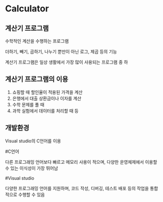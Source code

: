 Calculator
===========
계산기 프로그램
----------------

수학적인 계산을 수행하는 프로그램
  
더하기, 빼기, 곱하기, 나누기 뿐만이 아닌 로그, 제곱 등의 기능

계산기 프로그램은 일상 생활에서 가장 많이 사용되는 프로그램 중 하
  
계산기 프로그램의 이용
--------------------------

1. 쇼핑할 때 할인율이 적용된 가격을 계산 
2. 은행에서 대출 상환금이나 이자를 계산
3. 수학 문제를 풀 때
4. 과학 실험에서 데이터를 처리할 때 등
  
개발환경
---------
 
 Visual studio의 C언어를 이용
     
#C언어

다른 프로그래밍 언어보다 빠르고 메모리 사용이 적으며, 다양한 운영체제에서 이용할 수 있는 이식성이 가장 뛰어남

#Visual studio

다양한 프로그래밍 언어를 지원하며, 코드 작성, 디버깅, 테스트 배포 등의 작업을 통합적으로 수행할 수 있음

